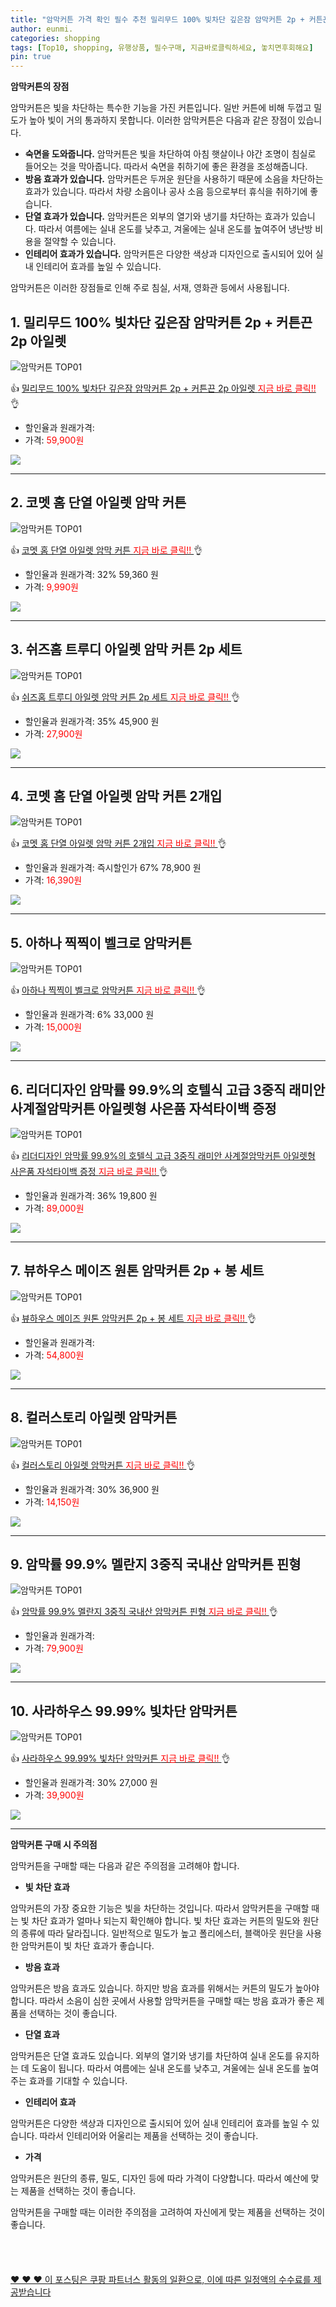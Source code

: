 ```yaml
---
title: "암막커튼 가격 확인 필수 추천 밀리무드 100% 빛차단 깊은잠 암막커튼 2p + 커튼끈 2p 아일렛 비교 장점 구매가이드"
author: eunmi.
categories: shopping
tags: [Top10, shopping, 유행상품, 필수구매, 지금바로클릭하세요, 놓치면후회해요]
pin: true
---
```

**암막커튼의 장점**

암막커튼은 빛을 차단하는 특수한 기능을 가진 커튼입니다. 일반 커튼에 비해 두껍고 밀도가 높아 빛이 거의 통과하지 못합니다. 이러한 암막커튼은 다음과 같은 장점이 있습니다.

* **숙면을 도와줍니다.** 암막커튼은 빛을 차단하여 아침 햇살이나 야간 조명이 침실로 들어오는 것을 막아줍니다. 따라서 숙면을 취하기에 좋은 환경을 조성해줍니다.
* **방음 효과가 있습니다.** 암막커튼은 두꺼운 원단을 사용하기 때문에 소음을 차단하는 효과가 있습니다. 따라서 차량 소음이나 공사 소음 등으로부터 휴식을 취하기에 좋습니다.
* **단열 효과가 있습니다.** 암막커튼은 외부의 열기와 냉기를 차단하는 효과가 있습니다. 따라서 여름에는 실내 온도를 낮추고, 겨울에는 실내 온도를 높여주어 냉난방 비용을 절약할 수 있습니다.
* **인테리어 효과가 있습니다.** 암막커튼은 다양한 색상과 디자인으로 출시되어 있어 실내 인테리어 효과를 높일 수 있습니다.

암막커튼은 이러한 장점들로 인해 주로 침실, 서재, 영화관 등에서 사용됩니다.

   

## 1. 밀리무드 100% 빛차단 깊은잠 암막커튼 2p + 커튼끈 2p 아일렛

![암막커튼 TOP01](https://thumbnail6.coupangcdn.com/thumbnails/remote/230x230ex/image/vendor_inventory/b2b9/a0f8846e8ae65610493d8fa033c5e538c4efbc1766d0d2736c8d9dd9cc93.png)


👍 [밀리무드 100% 빛차단 깊은잠 암막커튼 2p + 커튼끈 2p 아일렛 <font color=red> 지금 바로 클릭!! </font> ](https://link.coupang.com/re/AFFSDP?lptag=AF3617701&subid=GithubCoopas&pageKey=7549825668&traceid=V0-153&itemId=17858053015&vendorItemId=85021355696) 👌 


- 할인율과 원래가격: 
- 가격: <span style='color:red'>59,900원</span>

[![](/discount_price.png)](https://link.coupang.com/re/AFFSDP?lptag=AF3617701&subid=GithubCoopas&pageKey=7549825668&traceid=V0-153&itemId=17858053015&vendorItemId=85021355696)

---


   

## 2. 코멧 홈 단열 아일렛 암막 커튼

![암막커튼 TOP01](https://thumbnail6.coupangcdn.com/thumbnails/remote/230x230ex/image/retail/images/7364858296727398-40993382-5c99-44e8-85ac-8477e90bf8d5.jpg)


👍 [코멧 홈 단열 아일렛 암막 커튼 <font color=red> 지금 바로 클릭!! </font> ](https://link.coupang.com/re/AFFSDP?lptag=AF3617701&subid=GithubCoopas&pageKey=180352941&traceid=V0-153&itemId=2299059486&vendorItemId=84147362548) 👌 


- 할인율과 원래가격: 32%  59,360   원
- 가격: <span style='color:red'>9,990원</span>

[![](/discount_price.png)](https://link.coupang.com/re/AFFSDP?lptag=AF3617701&subid=GithubCoopas&pageKey=180352941&traceid=V0-153&itemId=2299059486&vendorItemId=84147362548)

---


   

## 3. 쉬즈홈 트루디 아일렛 암막 커튼 2p 세트

![암막커튼 TOP01](https://thumbnail7.coupangcdn.com/thumbnails/remote/230x230ex/image/retail/images/3669932945720673-0651d75d-f8ba-42bf-ac12-d6a4904dbc49.jpg)


👍 [쉬즈홈 트루디 아일렛 암막 커튼 2p 세트 <font color=red> 지금 바로 클릭!! </font> ](https://link.coupang.com/re/AFFSDP?lptag=AF3617701&subid=GithubCoopas&pageKey=5581290949&traceid=V0-153&itemId=125143272&vendorItemId=3255615523) 👌 


- 할인율과 원래가격: 35%  45,900   원
- 가격: <span style='color:red'>27,900원</span>

[![](/discount_price.png)](https://link.coupang.com/re/AFFSDP?lptag=AF3617701&subid=GithubCoopas&pageKey=5581290949&traceid=V0-153&itemId=125143272&vendorItemId=3255615523)

---


   

## 4. 코멧 홈 단열 아일렛 암막 커튼 2개입

![암막커튼 TOP01](https://thumbnail9.coupangcdn.com/thumbnails/remote/230x230ex/image/retail/images/6599491629301926-4d334e81-2396-4f5e-a2cd-d16ad0e64ca5.jpg)


👍 [코멧 홈 단열 아일렛 암막 커튼 2개입 <font color=red> 지금 바로 클릭!! </font> ](https://link.coupang.com/re/AFFSDP?lptag=AF3617701&subid=GithubCoopas&pageKey=6711426204&traceid=V0-153&itemId=16836540975&vendorItemId=84015868076) 👌 


- 할인율과 원래가격: 즉시할인가 67%  78,900   원
- 가격: <span style='color:red'>16,390원</span>

[![](/discount_price.png)](https://link.coupang.com/re/AFFSDP?lptag=AF3617701&subid=GithubCoopas&pageKey=6711426204&traceid=V0-153&itemId=16836540975&vendorItemId=84015868076)

---


   

## 5. 아하나 찍찍이 벨크로 암막커튼

![암막커튼 TOP01](https://thumbnail6.coupangcdn.com/thumbnails/remote/230x230ex/image/vendor_inventory/bed3/621dd28dd38029a91dfb81e917a83186874e411c80d3500223a2e86a7e10.jpg)


👍 [아하나 찍찍이 벨크로 암막커튼 <font color=red> 지금 바로 클릭!! </font> ](https://link.coupang.com/re/AFFSDP?lptag=AF3617701&subid=GithubCoopas&pageKey=7683282416&traceid=V0-153&itemId=19518392958&vendorItemId=86627079164) 👌 


- 할인율과 원래가격: 6%  33,000   원
- 가격: <span style='color:red'>15,000원</span>

[![](/discount_price.png)](https://link.coupang.com/re/AFFSDP?lptag=AF3617701&subid=GithubCoopas&pageKey=7683282416&traceid=V0-153&itemId=19518392958&vendorItemId=86627079164)

---


   

## 6. 리더디자인 암막률 99.9%의 호텔식 고급 3중직 래미안 사계절암막커튼 아일렛형 사은품 자석타이백 증정

![암막커튼 TOP01](https://thumbnail7.coupangcdn.com/thumbnails/remote/230x230ex/image/vendor_inventory/233a/4a66e071b9c7deb6175261fa396ba2c830cbcc2da88165cfeb7fa2bdc0f6.jpg)


👍 [리더디자인 암막률 99.9%의 호텔식 고급 3중직 래미안 사계절암막커튼 아일렛형 사은품 자석타이백 증정 <font color=red> 지금 바로 클릭!! </font> ](https://link.coupang.com/re/AFFSDP?lptag=AF3617701&subid=GithubCoopas&pageKey=6825698621&traceid=V0-153&itemId=16191006528&vendorItemId=83386153305) 👌 


- 할인율과 원래가격: 36%  19,800   원
- 가격: <span style='color:red'>89,000원</span>

[![](/discount_price.png)](https://link.coupang.com/re/AFFSDP?lptag=AF3617701&subid=GithubCoopas&pageKey=6825698621&traceid=V0-153&itemId=16191006528&vendorItemId=83386153305)

---


   

## 7. 뷰하우스 메이즈 원톤 암막커튼 2p + 봉 세트

![암막커튼 TOP01](https://thumbnail10.coupangcdn.com/thumbnails/remote/230x230ex/image/retail/images/4613152433106695-815f41a8-78e4-4fd9-a665-44d026b1c675.jpg)


👍 [뷰하우스 메이즈 원톤 암막커튼 2p + 봉 세트 <font color=red> 지금 바로 클릭!! </font> ](https://link.coupang.com/re/AFFSDP?lptag=AF3617701&subid=GithubCoopas&pageKey=5372913328&traceid=V0-153&itemId=7958825082&vendorItemId=75247890268) 👌 


- 할인율과 원래가격: 
- 가격: <span style='color:red'>54,800원</span>

[![](/discount_price.png)](https://link.coupang.com/re/AFFSDP?lptag=AF3617701&subid=GithubCoopas&pageKey=5372913328&traceid=V0-153&itemId=7958825082&vendorItemId=75247890268)

---


   

## 8. 컬러스토리 아일렛 암막커튼

![암막커튼 TOP01](https://thumbnail8.coupangcdn.com/thumbnails/remote/230x230ex/image/retail/images/3586130349913272-9aea097c-ee08-4e8c-9b00-015f23d9b76d.jpg)


👍 [컬러스토리 아일렛 암막커튼 <font color=red> 지금 바로 클릭!! </font> ](https://link.coupang.com/re/AFFSDP?lptag=AF3617701&subid=GithubCoopas&pageKey=1287289&traceid=V0-153&itemId=5583340&vendorItemId=3007074783) 👌 


- 할인율과 원래가격: 30%  36,900   원
- 가격: <span style='color:red'>14,150원</span>

[![](/discount_price.png)](https://link.coupang.com/re/AFFSDP?lptag=AF3617701&subid=GithubCoopas&pageKey=1287289&traceid=V0-153&itemId=5583340&vendorItemId=3007074783)

---


   

## 9. 암막률 99.9% 멜란지 3중직 국내산 암막커튼 핀형

![암막커튼 TOP01](https://thumbnail9.coupangcdn.com/thumbnails/remote/230x230ex/image/vendor_inventory/4677/af1dbee47f57a37009b0809f78136a80c5f1e35f5ac973f5738586eb6b88.jpg)


👍 [암막률 99.9% 멜란지 3중직 국내산 암막커튼 핀형 <font color=red> 지금 바로 클릭!! </font> ](https://link.coupang.com/re/AFFSDP?lptag=AF3617701&subid=GithubCoopas&pageKey=7605900793&traceid=V0-153&itemId=20131585273&vendorItemId=87113394629) 👌 


- 할인율과 원래가격: 
- 가격: <span style='color:red'>79,900원</span>

[![](/discount_price.png)](https://link.coupang.com/re/AFFSDP?lptag=AF3617701&subid=GithubCoopas&pageKey=7605900793&traceid=V0-153&itemId=20131585273&vendorItemId=87113394629)

---


   

## 10. 사라하우스 99.99% 빛차단 암막커튼

![암막커튼 TOP01](https://thumbnail6.coupangcdn.com/thumbnails/remote/230x230ex/image/retail/images/3728709446456636-e9ccfd62-54c5-41fd-b1d9-412ba15ca952.jpg)


👍 [사라하우스 99.99% 빛차단 암막커튼 <font color=red> 지금 바로 클릭!! </font> ](https://link.coupang.com/re/AFFSDP?lptag=AF3617701&subid=GithubCoopas&pageKey=1474420347&traceid=V0-153&itemId=14397682046&vendorItemId=81641835786) 👌 


- 할인율과 원래가격: 30%  27,000   원
- 가격: <span style='color:red'>39,900원</span>

[![](/discount_price.png)](https://link.coupang.com/re/AFFSDP?lptag=AF3617701&subid=GithubCoopas&pageKey=1474420347&traceid=V0-153&itemId=14397682046&vendorItemId=81641835786)

---
**암막커튼 구매 시 주의점**

암막커튼을 구매할 때는 다음과 같은 주의점을 고려해야 합니다.

* **빛 차단 효과**

암막커튼의 가장 중요한 기능은 빛을 차단하는 것입니다. 따라서 암막커튼을 구매할 때는 빛 차단 효과가 얼마나 되는지 확인해야 합니다. 빛 차단 효과는 커튼의 밀도와 원단의 종류에 따라 달라집니다. 일반적으로 밀도가 높고 폴리에스터, 블랙아웃 원단을 사용한 암막커튼이 빛 차단 효과가 좋습니다.

* **방음 효과**

암막커튼은 방음 효과도 있습니다. 하지만 방음 효과를 위해서는 커튼의 밀도가 높아야 합니다. 따라서 소음이 심한 곳에서 사용할 암막커튼을 구매할 때는 방음 효과가 좋은 제품을 선택하는 것이 좋습니다.

* **단열 효과**

암막커튼은 단열 효과도 있습니다. 외부의 열기와 냉기를 차단하여 실내 온도를 유지하는 데 도움이 됩니다. 따라서 여름에는 실내 온도를 낮추고, 겨울에는 실내 온도를 높여주는 효과를 기대할 수 있습니다.

* **인테리어 효과**

암막커튼은 다양한 색상과 디자인으로 출시되어 있어 실내 인테리어 효과를 높일 수 있습니다. 따라서 인테리어와 어울리는 제품을 선택하는 것이 좋습니다.

* **가격**

암막커튼은 원단의 종류, 밀도, 디자인 등에 따라 가격이 다양합니다. 따라서 예산에 맞는 제품을 선택하는 것이 좋습니다.

암막커튼을 구매할 때는 이러한 주의점을 고려하여 자신에게 맞는 제품을 선택하는 것이 좋습니다.<br><br><br><br><br> [ ❤ ❤ ❤ 이 포스팅은 쿠팡 파트너스 활동의 일환으로, 이에 따른 일정액의 수수료를 제공받습니다](https://link.coupang.com/a/bcEFyh)